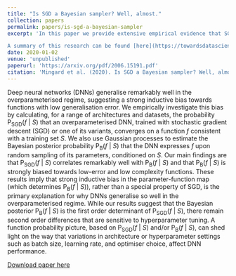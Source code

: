 ```yaml
---
title: "Is SGD a Bayesian sampler? Well, almost."
collection: papers
permalink: papers/is-sgd-a-bayesian-sampler
excerpt: 'In this paper we provide extensive empirical evidence that SGD (and related optimisers) behave approximately like Bayesian samplers. This is in turn strong evidence that the inductive bias of neural networks comes primarily from their parameter-function map, rather than SGD (which is commonly assumed).

A summary of this research can be found [here](https://towardsdatascience.com/neural-networks-are-fundamentally-bayesian-bee9a172fad8).'
date: 2020-01-02
venue: 'unpublished'
paperurl: 'https://arxiv.org/pdf/2006.15191.pdf'
citation: 'Mingard et al. (2020). Is SGD a Bayesian sampler? Well, almost.'
---
```

Deep neural networks (DNNs) generalise remarkably well in the overparameterised regime, suggesting a strong inductive bias towards functions with low generalisation error. We empirically investigate this bias by calculating, for a range of architectures and datasets, the probability P<sub>SGD</sub>(<i>f</i> &vert; <i>S</i>) that an overparameterised DNN, trained with stochastic gradient descent (SGD) or one of its variants, converges on a function <i>f</i> consistent with a training set <i>S</i>. We also use Gaussian processes to estimate the Bayesian posterior probability P<sub>B</sub>(<i>f</i> &vert; <i>S</i>) that the DNN expresses <i>f</i> upon random sampling of its parameters, conditioned on <i>S</i>. Our main findings are that P<sub>SGD</sub>(<i>f</i> &vert; <i>S</i>) correlates remarkably well with P<sub>B</sub>(<i>f</i> &vert; <i>S</i>) and that P<sub>B</sub>(<i>f</i> &vert; <i>S</i>) is strongly biased towards low-error and low complexity functions. These results imply that strong inductive bias in the parameter-function map (which determines P<sub>B</sub>(<i>f</i> &vert; <i>S</i>)), rather than a special property of SGD, is the primary explanation for why DNNs generalise so well in the overparameterised regime. While our results suggest that the Bayesian posterior P<sub>B</sub>(<i>f</i> &vert; <i>S</i>) is the first order determinant of P<sub>SGD</sub>(<i>f</i> &vert; <i>S</i>), there remain second order differences that are sensitive to hyperparameter tuning. A function probability picture, based on P<sub>SGD</sub>(<i>f</i> &vert; <i>S</i>) and/or P<sub>B</sub>(<i>f</i> &vert; <i>S</i>), can shed light on the way that variations in architecture or hyperparameter settings such as batch size, learning rate, and optimiser choice, affect DNN performance. 

[Download paper here](https://arxiv.org/pdf/2006.15191.pdf)

